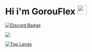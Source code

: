 <h1>
  Hi i'm GorouFlex
  <img src="https://media.giphy.com/media/hvRJCLFzcasrR4ia7z/giphy.gif" width="30px"/>
</h1>

[![Discord Badge](https://lanyard.cnrad.dev/api/857550997248802837?borderRadius=5px&animated=true&hideDiscrim=false&idleMessage=Immerse%20myself%20in%20creativity)](https://discord.com/users/857550997248802837)


<picture>
<source
  srcset="https://github-readme-stats-gorouflex.vercel.app/api?username=gorouflex&show_icons=true&theme=dark"
  media="(prefers-color-scheme: dark)"
/>
<source
  srcset="https://github-readme-stats-gorouflex.vercel.app/api?username=gorouflex&show_icons=true"
  media="(prefers-color-scheme: dark), (prefers-color-scheme: no-preference)"
/>
<img src="https://github-readme-stats-gorouflex.vercel.app/api?username=gorouflex&show_icons=true&theme=dark" />
</picture>


[![Top Langs](https://github-readme-stats-gorouflex.vercel.app/api/top-langs/?username=gorouflex&layout=compact&theme=dark)](https://github.com/anuraghazra/github-readme-stats)
